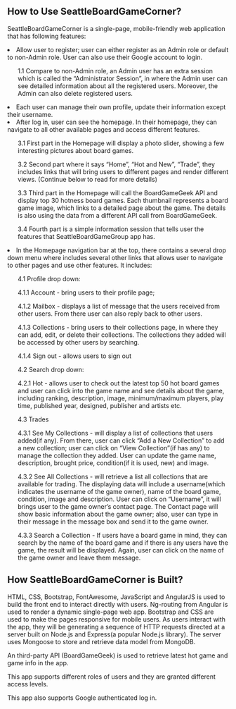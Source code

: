 <h2>How to Use SeattleBoardGameCorner?</h2>

<p>SeattleBoardGameCorner is a single-page, mobile-friendly web application that has following features: </p>

<li>Allow user to register; user can either register as an Admin role or default to non-Admin role. User can also use their Google account to login. </li>
	
<ul>1.1 Compare to non-Admin role, an Admin user has an extra session which is called the “Administrator Session”, in where the Admin user can see detailed information about all the registered users. Moreover, the Admin can also delete registered users.</ul>

<li>Each user can manage their own profile, update their information except their username.</li> 

<li>After log in, user can see the homepage. In their homepage, they can navigate to all other available pages and access different features.</li>

<ul>3.1 First part in the Homepage will display a photo slider, showing a few interesting pictures about board games.</ul>

<ul>3.2 Second part where it says “Home”, “Hot and New”, “Trade”, they includes links that will bring users to different pages and render different views. (Continue below to read for more details)</ul>

<ul>3.3 Third part in the Homepage will call the BoardGameGeek API and display top 30 hotness board games. Each thumbnail represents a board game image, which links to a detailed page about the game. The details is also using the data from a different API call from BoardGameGeek. </ul>

<ul>3.4 Fourth part is a simple information session that tells user the features that SeattleBoardGameGroup app has.</ul>

<li>In the Homepage navigation bar at the top, there contains a several drop down menu where includes several other links that allows user to navigate to other pages and use other features. It includes: </li>

<ul>4.1 Profile drop down:</ul> 

<ul>4.1.1 Account - bring users to their profile page;</ul> 

<ul>4.1.2 Mailbox - displays a list of message that the users received from other users. From there user can also reply back to other users.</ul> 

<ul>4.1.3 Collections - bring users to their collections page, in where they can add, edit, or delete their collections. The collections they added will be accessed by other users by searching.</ul>  

<ul>4.1.4 Sign out - allows users to sign out</ul> 

<ul>4.2 Search drop down:</ul> 

<ul>4.2.1 Hot - allows user to check out the latest top 50 hot board games and user can click into the game name and see details about the game, including ranking, description, image, minimum/maximum players, play time, published year, designed, publisher and artists etc.</ul> 

<ul>4.3 Trades</ul> 

<ul>4.3.1 See My Collections - will display a list of collections that users added(if any). From there, user can click “Add a New Collection” to add a new collection; user can click on “View Collection”(if has any) to manage the collection they added. User can update the game name, description, brought price, condition(if it is used, new) and image.</ul>  

<ul>4.3.2 See All Collections - will retrieve a list all collections that are available for trading. The displaying data will include a username(which indicates the username of the game owner), name of the board game, condition, image and description. User can click on “Username”, it will brings user to the game owner’s contact page. The Contact page will show basic information about the game owner; also, user can type in their message in the message box and send it to the game owner.</ul> 

<ul>4.3.3 Search a Collection - If users have a board game in mind, they can search by the name of the board game and if there is any users have the game, the result will be displayed. Again, user can click on the name of the game owner and leave them message.</ul>  
 
<h2>How SeattleBoardGameCorner is Built?</h2> 

<p>HTML, CSS, Bootstrap, FontAwesome, JavaScript and AngularJS is used to build the front end to interact directly with users. Ng-routing from Angular is used to render a dynamic single-page web app. Bootstrap and CSS are used to make the pages responsive for mobile users. 
As users interact with the app, they will be generating a sequence of HTTP requests directed at a server built on Node.js and Express(a popular Node.js library). The server uses Mongoose to store and retrieve data model from MongoDB.</p>

<p>An third-party API (BoardGameGeek) is used to retrieve latest hot game and game info in the app. </p>

<p>This app supports different roles of users and they are granted different access levels.</p>

<p>This app also supports Google authenticated log in. </p>
 
	